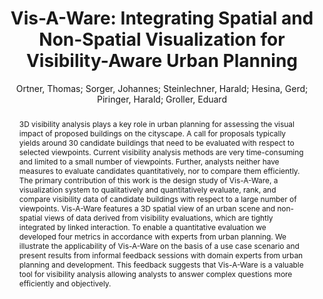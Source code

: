 ---
layout: technique
title: "Vis-A-Ware: Integrating Spatial and Non-Spatial Visualization for Visibility-Aware Urban Planning"
system_type: "False"
technique: "False"
design_study: "True"
evaluation: "False"
data: "False"
analysis: "False"
generation: "False"
curation_and_transformation: "False"
management: "False"
modeling: "False"
urban_analysis: "True"
visualization: "True"
sunlight_access: "False"
wind_ventilation: "False"
view_impact: "True"
energy: "False"
damage_and_disaster_management: "False"
climate: "False"
sound: "False"
property_cadastre: "False"
others: "False"
lookup: "False"
browse: "True"
locate: "False"
explore: "False"
identify: "True"
compare: "True"
summarize: "True"
distribution: "True"
trends: "False"
outliers: "False"
extremes: "False"
features: "False"
target_discovery: "True"
target_access: "True"
spatial_relation: "True"
buildings: "True"
streets: "False"
nature: "False"
uniform_discretization: "False"
structural_subdivision: "False"
univariate: "False"
multivariate: "True"
volumetric: "False"
temporal: "False"
sensing: "False"
statistical: "False"
simulation_based: "True"
learning_based: "False"
surveyed: "False"
site: "False"
block: "True"
multi_block: "True"
city: "False"
va_wo_model: "False"
post_model: "False"
model_integrated: "True"
assisted_models: "False"
overlay: "True"
embedded: "False"
linked: "True"
temporal_jx: "False"
spatial_jx: "False"
filter: "True"
aggregate: "False"
embed: "True"
glyphs: "False"
bar_charts: "True"
scatterplots: "False"
matrix: "False"
parallel_coordinates: "False"
map_2d: "False"
map_3d: "True"
walking: "False"
steering: "False"
selection_based: "True"
manipulation_based: "True"
distortion: "False"
ghosting: "True"
culling: "False"
birds_view: "False"
multi_view: "False"
assisted_steering: "False"
other: "False"
vr_cave: "False"
ar: "False"
desktop: "True"
mobile: "False"
case_study: "True"
user_study: "False"
statistical_evaluation: "False"
expert_interviews: "True"
key: "7QQZJGIW"
item_type: "journalArticle"
publication_year: "2017"
author: "Ortner, Thomas; Sorger, Johannes; Steinlechner, Harald; Hesina, Gerd; Piringer, Harald; Groller, Eduard"
publication_title: "IEEE Transactions on Visualization and Computer Graphics"
isbn: "nan"
issn: "1077-2626"
doi: "10.1109/TVCG.2016.2520920"
url_paper: "http://ieeexplore.ieee.org/document/7390069/"
abstract_note: "nan"
date_added: "2023-01-30 00:06:18"
date_modified: "2023-01-30 00:06:18"
access_date: "2023-01-30 00:06:18"
pages: "1139-1151"
num_pages: "nan"
issue: "2"
volume: "23.0"
number_of_volumes: "nan"
journal_abbreviation: "IEEE Trans. Visual. Comput. Graphics"
short_title: "Vis-A-Ware"
series: "nan"
series_number: "nan"
series_text: "nan"
series_title: "nan"
publisher: "nan"
place: "nan"
language: "nan"
rights: "nan"
type: "nan"
archive: "nan"
archive_location: "nan"
library_catalog: "DOI.org (Crossref)"
call_number: "nan"
extra: "nan"
notes: "nan"
link_attachments: "nan"
manual_tags: "nan"
automatic_tags: "nan"
editor: "nan"
series_editor: "nan"
translator: "nan"
contributor: "nan"
attorney_agent: "nan"
book_author: "nan"
cast_member: "nan"
commenter: "nan"
composer: "nan"
cosponsor: "nan"
counsel: "nan"
interviewer: "nan"
producer: "nan"
recipient: "nan"
reviewed_author: "nan"
scriptwriter: "nan"
words_by: "nan"
guest: "nan"
number: "nan"
edition: "nan"
running_time: "nan"
scale: "nan"
medium: "nan"
artwork_size: "nan"
filing_date: "nan"
application_number: "nan"
assignee: "nan"
issuing_authority: "nan"
country: "nan"
meeting_name: "nan"
conference_name: "nan"
court: "nan"
references: "nan"
reporter: "nan"
legal_status: "nan"
priority_numbers: "nan"
programming_language: "nan"
version: "nan"
system: "nan"
code: "nan"
code_number: "nan"
section: "nan"
session: "nan"
committee: "nan"
history: "nan"
legislative_body: "nan"
abstract: "3D visibility analysis plays a key role in urban planning for assessing the visual impact of proposed buildings on the cityscape. A call for proposals typically yields around 30 candidate buildings that need to be evaluated with respect to selected viewpoints. Current visibility analysis methods are very time-consuming and limited to a small number of viewpoints. Further, analysts neither have measures to evaluate candidates quantitatively, nor to compare them efficiently. The primary contribution of this work is the design study of Vis-A-Ware, a visualization system to qualitatively and quantitatively evaluate, rank, and compare visibility data of candidate buildings with respect to a large number of viewpoints. Vis-A-Ware features a 3D spatial view of an urban scene and non-spatial views of data derived from visibility evaluations, which are tightly integrated by linked interaction. To enable a quantitative evaluation we developed four metrics in accordance with experts from urban planning. We illustrate the applicability of Vis-A-Ware on the basis of a use case scenario and present results from informal feedback sessions with domain experts from urban planning and development. This feedback suggests that Vis-A-Ware is a valuable tool for visibility analysis allowing analysts to answer complex questions more efficiently and objectively."
---